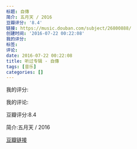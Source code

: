 ```yaml
---
标题: 自傳
简介: 五月天 / 2016
豆瓣评分: '8.4'
链接: https://music.douban.com/subject/26800888/
创建时间: '2016-07-22 00:22:08'
我的评分:
标签:
评论:
date: 2016-07-22 00:22:08
title: 听过专辑 - 自傳
tags: [音乐]
categories: []
---
```


我的评分:

我的评论:

豆瓣评分:8.4

简介:五月天 / 2016

[豆瓣链接](https://music.douban.com/subject/26800888/)

